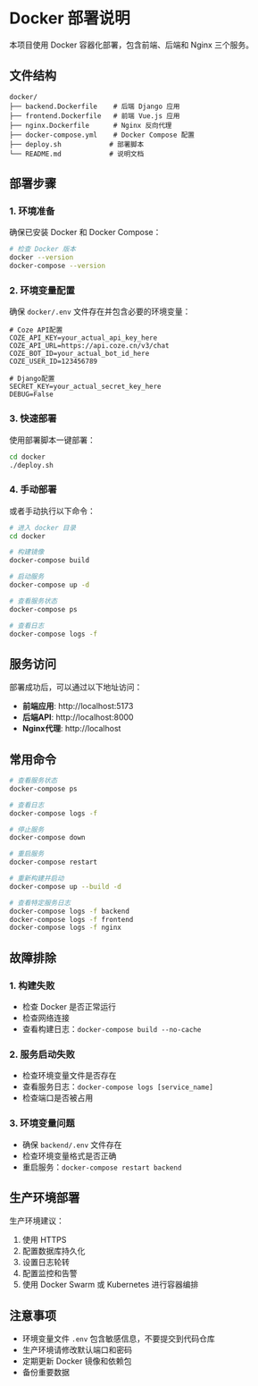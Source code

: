 # Docker 部署说明

本项目使用 Docker 容器化部署，包含前端、后端和 Nginx 三个服务。

## 文件结构

```
docker/
├── backend.Dockerfile    # 后端 Django 应用
├── frontend.Dockerfile   # 前端 Vue.js 应用
├── nginx.Dockerfile      # Nginx 反向代理
├── docker-compose.yml    # Docker Compose 配置
├── deploy.sh            # 部署脚本
└── README.md            # 说明文档
```

## 部署步骤

### 1. 环境准备

确保已安装 Docker 和 Docker Compose：

```bash
# 检查 Docker 版本
docker --version
docker-compose --version
```

### 2. 环境变量配置

确保 `docker/.env` 文件存在并包含必要的环境变量：

```env
# Coze API配置
COZE_API_KEY=your_actual_api_key_here
COZE_API_URL=https://api.coze.cn/v3/chat
COZE_BOT_ID=your_actual_bot_id_here
COZE_USER_ID=123456789

# Django配置
SECRET_KEY=your_actual_secret_key_here
DEBUG=False
```

### 3. 快速部署

使用部署脚本一键部署：

```bash
cd docker
./deploy.sh
```

### 4. 手动部署

或者手动执行以下命令：

```bash
# 进入 docker 目录
cd docker

# 构建镜像
docker-compose build

# 启动服务
docker-compose up -d

# 查看服务状态
docker-compose ps

# 查看日志
docker-compose logs -f
```

## 服务访问

部署成功后，可以通过以下地址访问：

- **前端应用**: http://localhost:5173
- **后端API**: http://localhost:8000
- **Nginx代理**: http://localhost

## 常用命令

```bash
# 查看服务状态
docker-compose ps

# 查看日志
docker-compose logs -f

# 停止服务
docker-compose down

# 重启服务
docker-compose restart

# 重新构建并启动
docker-compose up --build -d

# 查看特定服务日志
docker-compose logs -f backend
docker-compose logs -f frontend
docker-compose logs -f nginx
```

## 故障排除

### 1. 构建失败
- 检查 Docker 是否正常运行
- 检查网络连接
- 查看构建日志：`docker-compose build --no-cache`

### 2. 服务启动失败
- 检查环境变量文件是否存在
- 查看服务日志：`docker-compose logs [service_name]`
- 检查端口是否被占用

### 3. 环境变量问题
- 确保 `backend/.env` 文件存在
- 检查环境变量格式是否正确
- 重启服务：`docker-compose restart backend`

## 生产环境部署

生产环境建议：

1. 使用 HTTPS
2. 配置数据库持久化
3. 设置日志轮转
4. 配置监控和告警
5. 使用 Docker Swarm 或 Kubernetes 进行容器编排

## 注意事项

- 环境变量文件 `.env` 包含敏感信息，不要提交到代码仓库
- 生产环境请修改默认端口和密码
- 定期更新 Docker 镜像和依赖包
- 备份重要数据 